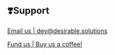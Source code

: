<h2>❣️Support</h2>

[Email us | dev@desirable.solutions](mailto:dev@desirable.solutions)

[Fund us | Buy us a coffee!](https://ko-fi.com/desirablesolutions)